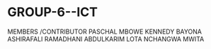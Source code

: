 # GROUP-6--ICT
MEMBERS /CONTRIBUTOR
PASCHAL MBOWE
KENNEDY BAYONA
ASHIRAFALI RAMADHANI
ABDULKARIM LOTA
NCHANGWA MWITA

